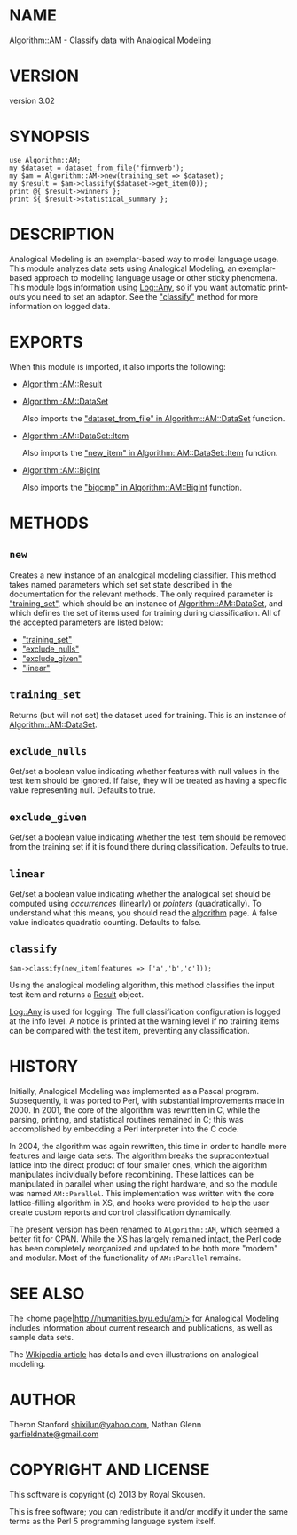 # NAME

Algorithm::AM - Classify data with Analogical Modeling

# VERSION

version 3.02

# SYNOPSIS

    use Algorithm::AM;
    my $dataset = dataset_from_file('finnverb');
    my $am = Algorithm::AM->new(training_set => $dataset);
    my $result = $am->classify($dataset->get_item(0));
    print @{ $result->winners };
    print ${ $result->statistical_summary };

# DESCRIPTION

Analogical Modeling is an exemplar-based way to model language usage.
This module analyzes data sets using Analogical Modeling, an
exemplar-based approach to modeling language usage or other sticky
phenomena. This module logs information using [Log::Any](http://search.cpan.org/perldoc?Log::Any), so if you
want automatic print-outs you need to set an adaptor. See the
["classify"](#classify) method for more information on logged data.

# EXPORTS

When this module is imported, it also imports the following:

- [Algorithm::AM::Result](http://search.cpan.org/perldoc?Algorithm::AM::Result)
- [Algorithm::AM::DataSet](http://search.cpan.org/perldoc?Algorithm::AM::DataSet)

    Also imports the ["dataset\_from\_file" in Algorithm::AM::DataSet](http://search.cpan.org/perldoc?Algorithm::AM::DataSet#dataset\_from\_file) function.

- [Algorithm::AM::DataSet::Item](http://search.cpan.org/perldoc?Algorithm::AM::DataSet::Item)

    Also imports the ["new\_item" in Algorithm::AM::DataSet::Item](http://search.cpan.org/perldoc?Algorithm::AM::DataSet::Item#new\_item) function.

- [Algorithm::AM::BigInt](http://search.cpan.org/perldoc?Algorithm::AM::BigInt)

    Also imports the ["bigcmp" in Algorithm::AM::BigInt](http://search.cpan.org/perldoc?Algorithm::AM::BigInt#bigcmp) function.

# METHODS

## `new`

Creates a new instance of an analogical modeling classifier. This
method takes named parameters which set set state described in the
documentation for the relevant methods. The only required parameter
is ["training\_set"](#training\_set), which should be an instance of
[Algorithm::AM::DataSet](http://search.cpan.org/perldoc?Algorithm::AM::DataSet), and which defines the set of items used
for training during classification. All of the accepted parameters
are listed below:

- ["training\_set"](#training\_set)
- ["exclude\_nulls"](#exclude\_nulls)
- ["exclude\_given"](#exclude\_given)
- ["linear"](#linear)

## `training_set`

Returns (but will not set) the dataset used for training. This is
an instance of [Algorithm::AM::DataSet](http://search.cpan.org/perldoc?Algorithm::AM::DataSet).

## `exclude_nulls`

Get/set a boolean value indicating whether features with null
values in the test item should be ignored. If false, they will be
treated as having a specific value representing null.
Defaults to true.

## `exclude_given`

Get/set a boolean value indicating whether the test item should be
removed from the training set if it is found there during
classification. Defaults to true.

## `linear`

Get/set a boolean value indicating whether the analogical set should
be computed using _occurrences_ (linearly) or _pointers_
(quadratically). To understand what this means, you should read the
[algorithm](http://search.cpan.org/perldoc?Algorithm::AM::algorithm) page. A false value indicates
quadratic counting. Defaults to false.

## `classify`

    $am->classify(new_item(features => ['a','b','c']));

Using the analogical modeling algorithm, this method classifies
the input test item and returns a [Result](http://search.cpan.org/perldoc?Algorithm::AM::Result)
object.

[Log::Any](http://search.cpan.org/perldoc?Log::Any) is used for logging. The full classification configuration
is logged at the info level. A notice is printed at the warning
level if no training items can be compared with the test item,
preventing any classification.

# HISTORY

Initially, Analogical Modeling was implemented as a Pascal program.
Subsequently, it was ported to Perl, with substantial improvements
made in 2000. In 2001, the core of the algorithm was rewritten in C,
while the parsing, printing, and statistical routines remained in C;
this was accomplished by embedding a Perl interpreter into the C code.

In 2004, the algorithm was again rewritten, this time in order to
handle more features and large data sets. The algorithm breaks the
supracontextual lattice into the direct product of four smaller ones,
which the algorithm manipulates individually before recombining.
These lattices can be manipulated in parallel when using the right
hardware, and so the module was named `AM::Parallel`. This
implementation was written with the core lattice-filling algorithm in
XS, and hooks were provided to help the user create custom reports
and control classification dynamically.

The present version has been renamed to `Algorithm::AM`, which seemed
a better fit for CPAN. While the XS has largely remained intact, the
Perl code has been completely reorganized and updated to be both more
"modern" and modular. Most of the functionality of `AM::Parallel`
remains.

# SEE ALSO

The <home page|http://humanities.byu.edu/am/> for Analogical Modeling
includes information about current research and publications, as well as
sample data sets.

The [Wikipedia article](http://en.wikipedia.org/wiki/Analogical\_modeling)
has details and even illustrations on analogical modeling.

# AUTHOR

Theron Stanford <shixilun@yahoo.com>, Nathan Glenn <garfieldnate@gmail.com>

# COPYRIGHT AND LICENSE

This software is copyright (c) 2013 by Royal Skousen.

This is free software; you can redistribute it and/or modify it under
the same terms as the Perl 5 programming language system itself.
